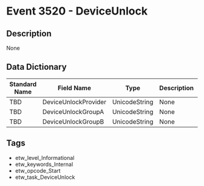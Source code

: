 # Event 3520 - DeviceUnlock

## Description
None

## Data Dictionary
|Standard Name|Field Name|Type|Description|Sample Value|
|---|---|---|---|---|
|TBD|DeviceUnlockProvider|UnicodeString|None|`None`|
|TBD|DeviceUnlockGroupA|UnicodeString|None|`None`|
|TBD|DeviceUnlockGroupB|UnicodeString|None|`None`|

## Tags
* etw_level_Informational
* etw_keywords_Internal
* etw_opcode_Start
* etw_task_DeviceUnlock